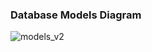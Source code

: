 ### Database Models Diagram
![models_v2](https://user-images.githubusercontent.com/22165016/59094001-d7004500-8932-11e9-9c40-5b8426cde90c.png)
